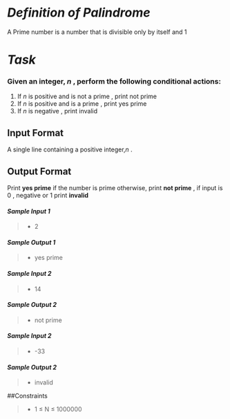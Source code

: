 # *Definition of Palindrome*
A Prime number is a number that is divisible only by itself and 1

# *Task*
### Given an integer, *_n_* , perform the following conditional actions:
1. If _n_  is positive and is not a prime , print not prime
2. If _n_ is positive and is a prime , print yes prime
3. If _n_ is negative  , print invalid 


## Input Format
A single line containing a positive integer,_n_ .

## Output Format
Print **yes prime** if the number is prime otherwise, print **not prime** , if input is 0 , negative or 1 print **invalid**

#### *Sample Input 1* 
>- 2
#### *Sample Output 1*
>- yes prime



#### *Sample Input 2*
>- 14
#### *Sample Output 2*
>- not prime


#### *Sample Input 2*
>- -33
#### *Sample Output 2*
>- invalid


##Constraints
>- 1 ≤ N ≤ 1000000
